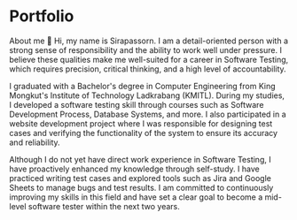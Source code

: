 # Portfolio
About me 👋
Hi, my name is Sirapassorn. I am a detail-oriented person with a strong sense of responsibility and the ability to work well under pressure. I believe these qualities make me well-suited for a career in Software Testing, which requires precision, critical thinking, and a high level of accountability.

I graduated with a Bachelor's degree in Computer Engineering from King Mongkut's Institute of Technology Ladkrabang (KMITL). During my studies, I developed a software testing skill through courses such as Software Development Process, Database Systems, and more. I also participated in a website development project where I was responsible for designing test cases and verifying the functionality of the system to ensure its accuracy and reliability.

Although I do not yet have direct work experience in Software Testing, I have proactively enhanced my knowledge through self-study. I have practiced writing test cases and explored tools such as Jira and Google Sheets to manage bugs and test results. I am committed to continuously improving my skills in this field and have set a clear goal to become a mid-level software tester within the next two years.
